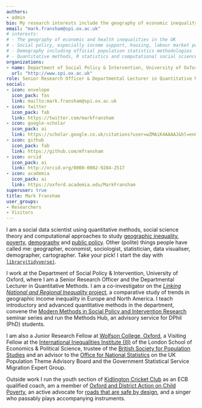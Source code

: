 ```yaml
---
authors:
- admin
bio: My research interests include the geography of economic inequality and its relationship to social policy in the UK.
email: "mark.fransham@spi.ox.ac.uk"
# interests:
# - The geography of economic and health inequalities in the UK
# - Social policy, especially income support, housing, labour market policy and local government
# - Demography including official population statistics methodologies
# - Quantitative methods, R statistics and computational social science 
organizations:
- name: Department of Social Policy & Intervention, University of Oxford
  url: "http://www.spi.ox.ac.uk"
role: Senior Research Officer & Departmental Lecturer in Quantitative Methods
social:
- icon: envelope
  icon_pack: fas
  link: mailto:mark.fransham@spi.ox.ac.uk
- icon: twitter
  icon_pack: fab
  link: https://twitter.com/markfransham
- icon: google-scholar
  icon_pack: ai
  link: https://scholar.google.co.uk/citations?user=wZMAiK4AAAAJ&hl=en&oi=ao
- icon: github
  icon_pack: fab
  link: https://github.com/mfransham
- icon: orcid
  icon_pack: ai
  link: http://orcid.org/0000-0002-9284-2517
- icon: academia
  icon_pack: ai
  link: https://oxford.academia.edu/MarkFransham 
superuser: true
title: Mark Fransham
user_groups:
- Researchers
- Visitors
---
```


I am a social data scientist using quantitative methods, social science theory and computational approaches to study [geographic inequality](https://doi.org/10.1177/0038038520975593), [poverty](https://link.springer.com/article/10.1007/s12061-017-9242-6), [demography](https://doi.org/10.1002/psp.2327) and [public policy](https://doi.org/10.1111/spol.12768).  Other (polite) things people have called me: geographer, economist, sociologist, statistician, data visualiser, demographer, cartographer. Take your pick!  I start the day with [`library(tidyverse)`](https://www.tidyverse.org/).

I work at the Department of Social Policy & Intervention, University of Oxford, where I am a Senior Research Officer and the Departmental Lecturer in Quantitative Methods.  I am a co-investigator on the [*Linking National and Regional Inequality* project](https://gtr.ukri.org/projects?ref=ES%2FV013548%2F1), a comparative study of trends in geographic income inequality in Europe and North America.  I teach introductory and advanced quantitative methods in the department, convene the [Modern Methods in Social Policy and Intervention Research](https://www.youtube.com/playlist?list=PLXr8G5YP2Gk1TYwAtBF90cHnaMcQwyret) seminar series and run the Methods Hub, an advisory service for DPhil (PhD) students.  

I am also a Junior Research Fellow at [Wolfson College, Oxford](https://www.wolfson.ox.ac.uk/), a Visiting Fellow at the [International Inequalities Institute (III)](https://www.lse.ac.uk/International-Inequalities) of the London School of Economics & Political Science, trustee of the [British Society for Population Studies](https://www.lse.ac.uk/social-policy/research/Research-clusters/british-society-for-population-studies) and an advisor to the [Office for National Statistics](https://www.ons.gov.uk/) on the UK Population Theme Advisory Board and the Government Statistical Service Migration Expert Group.   

Outside work I run the youth section of [Kidlington Cricket Club](https://www.kidlingtoncricket.com/) as an ECB qualified coach, am a member of [Oxford and District Action on Child Poverty](https://www.oxfordmail.co.uk/news/18550073.oxford-group-calls-government-end-child-poverty-city/), an active advocate for [roads that are safe by design](https://www.bbc.co.uk/news/uk-england-oxfordshire-60478638), and a singer who passably plays accompanying instruments.  
